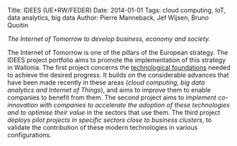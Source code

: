 Title: IDEES (UE+RW/FEDER)
Date: 2014-01-01
Tags: cloud computing, IoT, data analytics, big data
Author: Pierre Manneback, Jef Wijsen, Bruno Quoitin

*The Internet of Tomorrow to develop business, economy and society.*

The Internet of Tomorrow is one of the pillars of the European strategy. The IDEES project portfolio aims to promote the implementation of this strategy in Wallonia. The first project concerns the [technological foundations](https://www.cetic.be/IDEES-Technology-Foundations) needed to achieve the desired progress. It builds on the considerable advances that have been made recently in these areas (*cloud computing, big data analytics and Internet of Things*), and aims to improve them to enable companies to benefit from them. The second project aims to *implement co-innovation with companies to accelerate the adoption of these technologies and to optimise their value* in the sectors that use them. The third project *deploys pilot projects in specific sectors close to business clusters*, to validate the contribution of these modern technologies in various configurations.

